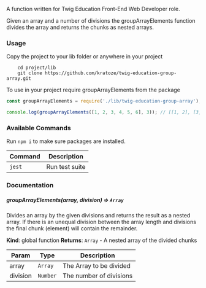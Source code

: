 A function written for Twig Education Front-End Web Developer role.

Given an array and a number of divisions the groupArrayElements function divides the array and returns the chunks as nested arrays.

### Usage

Copy the project to your lib folder or anywhere in your project

```
	cd project/lib
	git clone https://github.com/kratoze/twig-education-group-array.git
```

To use in your project require groupArrayElements from the package

```javascript
const groupArrayElements = require('./lib/twig-education-group-array');

console.log(groupArrayElements([1, 2, 3, 4, 5, 6], 3)); // [[1, 2], [3, 4], [5, 6]]
```

### Available Commands

Run `npm i` to make sure packages are installed.

| Command | Description    |
| ------- | -------------- |
| `jest`    | Run test suite |

### Documentation

##### groupArrayElements(array, division) ⇒ <code>Array</code>
Divides an array by the given divisions and returns the result as a nested
array.
If there is an unequal division between the array length and divisions the
final chunk (element) will contain the remainder.

**Kind**: global function
**Returns**: <code>Array</code> - A nested array of the divided chunks

| Param | Type | Description |
| --- | --- | --- |
| array | <code>Array</code> | The Array to be divided |
| division | <code>Number</code> | The number of divisions |
